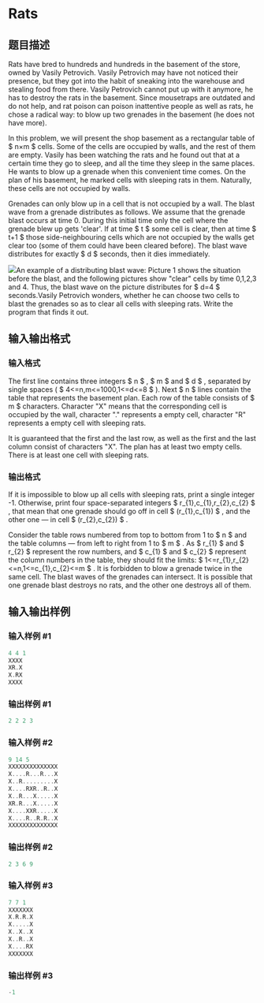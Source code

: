 # Rats

## 题目描述

Rats have bred to hundreds and hundreds in the basement of the store, owned by Vasily Petrovich. Vasily Petrovich may have not noticed their presence, but they got into the habit of sneaking into the warehouse and stealing food from there. Vasily Petrovich cannot put up with it anymore, he has to destroy the rats in the basement. Since mousetraps are outdated and do not help, and rat poison can poison inattentive people as well as rats, he chose a radical way: to blow up two grenades in the basement (he does not have more).

In this problem, we will present the shop basement as a rectangular table of $ n×m $ cells. Some of the cells are occupied by walls, and the rest of them are empty. Vasily has been watching the rats and he found out that at a certain time they go to sleep, and all the time they sleep in the same places. He wants to blow up a grenade when this convenient time comes. On the plan of his basement, he marked cells with sleeping rats in them. Naturally, these cells are not occupied by walls.

Grenades can only blow up in a cell that is not occupied by a wall. The blast wave from a grenade distributes as follows. We assume that the grenade blast occurs at time 0. During this initial time only the cell where the grenade blew up gets 'clear'. If at time $ t $ some cell is clear, then at time $ t+1 $ those side-neighbouring cells which are not occupied by the walls get clear too (some of them could have been cleared before). The blast wave distributes for exactly $ d $ seconds, then it dies immediately.

![](https://cdn.luogu.com.cn/upload/vjudge_pic/CF254D/b144e2334a4b3ed6e085b2980cabe248fcd67fba.png)An example of a distributing blast wave: Picture 1 shows the situation before the blast, and the following pictures show "clear" cells by time 0,1,2,3 and 4. Thus, the blast wave on the picture distributes for $ d=4 $ seconds.Vasily Petrovich wonders, whether he can choose two cells to blast the grenades so as to clear all cells with sleeping rats. Write the program that finds it out.

## 输入输出格式

### 输入格式

The first line contains three integers $ n $ , $ m $ and $ d $ , separated by single spaces ( $ 4<=n,m<=1000,1<=d<=8 $ ). Next $ n $ lines contain the table that represents the basement plan. Each row of the table consists of $ m $ characters. Character "X" means that the corresponding cell is occupied by the wall, character "." represents a empty cell, character "R" represents a empty cell with sleeping rats.

It is guaranteed that the first and the last row, as well as the first and the last column consist of characters "X". The plan has at least two empty cells. There is at least one cell with sleeping rats.

### 输出格式

If it is impossible to blow up all cells with sleeping rats, print a single integer -1. Otherwise, print four space-separated integers $ r_{1},c_{1},r_{2},c_{2} $ , that mean that one grenade should go off in cell $ (r_{1},c_{1}) $ , and the other one — in cell $ (r_{2},c_{2}) $ .

Consider the table rows numbered from top to bottom from 1 to $ n $ and the table columns — from left to right from 1 to $ m $ . As $ r_{1} $ and $ r_{2} $ represent the row numbers, and $ c_{1} $ and $ c_{2} $ represent the column numbers in the table, they should fit the limits: $ 1<=r_{1},r_{2}<=n,1<=c_{1},c_{2}<=m $ . It is forbidden to blow a grenade twice in the same cell. The blast waves of the grenades can intersect. It is possible that one grenade blast destroys no rats, and the other one destroys all of them.

## 输入输出样例

### 输入样例 #1

```cpp
4 4 1
XXXX
XR.X
X.RX
XXXX

```
### 输出样例 #1

```cpp
2 2 2 3

```
### 输入样例 #2

```cpp
9 14 5
XXXXXXXXXXXXXX
X....R...R...X
X..R.........X
X....RXR..R..X
X..R...X.....X
XR.R...X.....X
X....XXR.....X
X....R..R.R..X
XXXXXXXXXXXXXX

```
### 输出样例 #2

```cpp
2 3 6 9

```
### 输入样例 #3

```cpp
7 7 1
XXXXXXX
X.R.R.X
X.....X
X..X..X
X..R..X
X....RX
XXXXXXX

```
### 输出样例 #3

```cpp
-1

```
